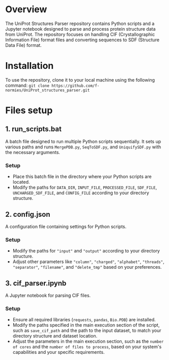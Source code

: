 # Overview
The UniProt Structures Parser repository contains Python scripts and a Jupyter notebook designed to parse and process protein structure data from UniProt. The repository focuses on handling CIF (Crystallographic Information File) format files and converting sequences to SDF (Structure Data File) format.

# Installation
To use the repository, clone it to your local machine using the following command:
```git clone https://github.com/f-normies/UniProt_structures_parser.git```

# Files setup

## 1. run_scripts.bat
A batch file designed to run multiple Python scripts sequentially. It sets up various paths and runs `MergePDB.py`, `SeqToSDF.py`, and `UniquifySDF.py` with the necessary arguments.

### Setup
- Place this batch file in the directory where your Python scripts are located.
- Modify the paths for `DATA_DIR`, `INPUT_FILE`, `PROCESSED_FILE`, `SDF_FILE`, `UNCHARGED_SDF_FILE`, and `CONFIG_FILE` according to your directory structure.

## 2. config.json
A configuration file containing settings for Python scripts.

### Setup
- Modify the paths for `"input"` and `"output"` according to your directory structure.
- Adjust other parameters like `"column"`, `"charged"`, `"alphabet"`, `"threads"`, `"separator"`, `"filename"`, and `"delete_tmp"` based on your preferences.

## 3. cif_parser.ipynb
A Jupyter notebook for parsing CIF files.

### Setup
- Ensure all required libraries (`requests`, `pandas`, `Bio.PDB`) are installed.
- Modify the paths specified in the main execution section of the script, such as `save_cif_path` and the path to the input dataset, to match your directory structure and dataset location.
- Adjust the parameters in the main execution section, such as the `number of cores` and the `number of files to process`, based on your system's capabilities and your specific requirements.